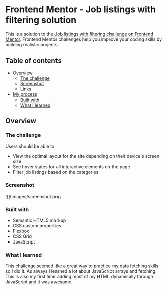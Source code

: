 # Frontend Mentor - Job listings with filtering solution

This is a solution to the [Job listings with filtering challenge on Frontend Mentor](https://www.frontendmentor.io/challenges/job-listings-with-filtering-ivstIPCt). Frontend Mentor challenges help you improve your coding skills by building realistic projects. 

## Table of contents

- [Overview](#overview)
  - [The challenge](#the-challenge)
  - [Screenshot](#screenshot)
  - [Links](#links)
- [My process](#my-process)
  - [Built with](#built-with)
  - [What I learned](#what-i-learned)

## Overview

### The challenge

Users should be able to:

- View the optimal layout for the site depending on their device's screen size
- See hover states for all interactive elements on the page
- Filter job listings based on the categories

### Screenshot

![](images/screenshot.png

### Built with

- Semantic HTML5 markup
- CSS custom properties
- Flexbox
- CSS Grid
- JavaScript

### What I learned

This challenge seemed like a great way to practice my data fetching skills so I did it. As always I learned a lot about JavaScript arrays and fetching. This is also my first time adding most of my HTML dynamically through JavaScript and it was awesome.

